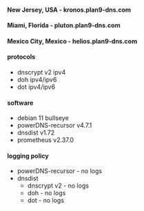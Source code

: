 #### New Jersey, USA - kronos.plan9-dns.com
#### Miami, Florida - pluton.plan9-dns.com 
#### Mexico City, Mexico - helios.plan9-dns.com

#### protocols
- dnscrypt v2 ipv4
- doh ipv4/ipv6
- dot ipv4/ipv6

#### software
- debian 11 bullseye
- powerDNS-recursor v4.7.1
- dnsdist v1.72
- prometheus v2.37.0

#### logging policy
- powerDNS-recursor - no logs
- dnsdist
  - dnscrypt v2 - no logs
  - doh - no logs
  - dot - no logs 
